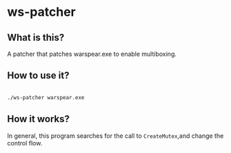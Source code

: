 # ws-patcher

## What is this?

A patcher that patches warspear.exe to enable multiboxing.

## How to use it?

```bash

./ws-patcher warspear.exe

```

## How it works?

In general, this program searches for the call to `CreateMutex`,and change the control flow.
